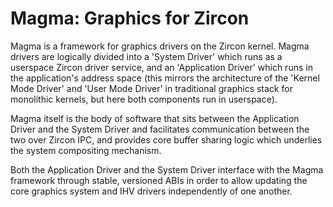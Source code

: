 Magma: Graphics for Zircon
===========================

Magma is a framework for graphics drivers on the Zircon kernel. Magma drivers are logically divided into a 'System Driver' which runs as a userspace Zircon driver service, and an 'Application Driver' which runs in the application's address space (this mirrors the architecture of the 'Kernel Mode Driver' and 'User Mode Driver' in traditional graphics stack for monolithic kernels, but here both components run in userspace).

Magma itself is the body of software that sits between the Application Driver and the System Driver and facilitates communication between the two over Zircon IPC, and provides core buffer sharing logic which underlies the system compositing mechanism. 

Both the Application Driver and the System Driver interface with the Magma framework through stable, versioned ABIs in order to allow updating the core graphics system and IHV drivers independently of one another.
